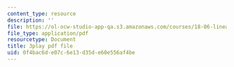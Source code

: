 ```yaml
---
content_type: resource
description: ''
file: https://ol-ocw-studio-app-qa.s3.amazonaws.com/courses/18-06-linear-algebra-spring-2010/0f4bac6de07c6e13d35de60e556af4be_TSdXJw83kyA.pdf
file_type: application/pdf
resourcetype: Document
title: 3play pdf file
uid: 0f4bac6d-e07c-6e13-d35d-e60e556af4be
---
```

